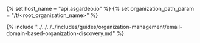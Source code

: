{% set host_name = "api.asgardeo.io" %}
{% set organization_path_param = "/t/<root_organization_name>"  %}

{% include "../../../../includes/guides/organization-management/email-domain-based-organization-discovery.md" %}
